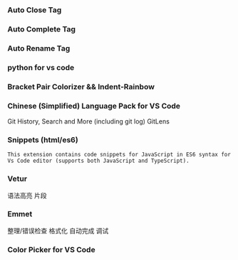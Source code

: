 ### Auto Close Tag  
### Auto Complete Tag
### Auto Rename Tag
### python for vs code 
### Bracket Pair Colorizer      &&  Indent-Rainbow     
### Chinese (Simplified) Language Pack for VS Code

Git History, Search and More (including git log)
GitLens
    
### Snippets (html/es6)

    This extension contains code snippets for JavaScript in ES6 syntax for Vs Code editor (supports both JavaScript and TypeScript).
### Vetur

语法高亮
片段
### Emmet

整理/错误检查
格式化
自动完成
调试
### Color Picker for VS Code